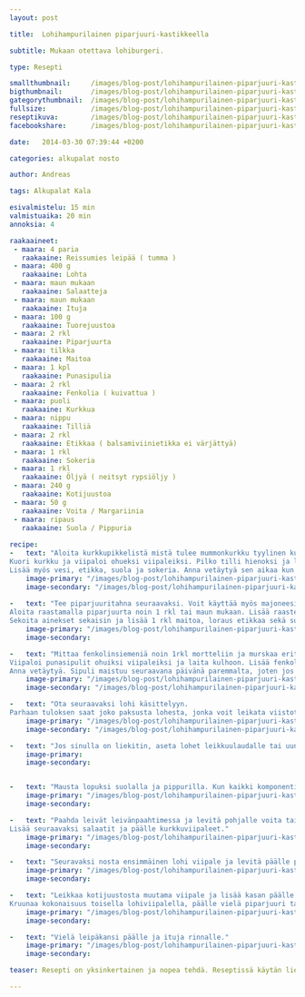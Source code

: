```yaml
---
layout: post

title:	Lohihampurilainen piparjuuri-kastikkeella

subtitle: Mukaan otettava lohiburgeri.

type: Resepti

smallthumbnail: 	/images/blog-post/lohihampurilainen-piparjuuri-kastikkeella/lohihampurilainen-piparjuuri-kastikkeella-150.jpg
bigthumbnail:		/images/blog-post/lohihampurilainen-piparjuuri-kastikkeella/lohihampurilainen-piparjuuri-kastikkeella-700.jpg
gategorythumbnail: 	/images/blog-post/lohihampurilainen-piparjuuri-kastikkeella/lohihampurilainen-piparjuuri-kastikkeella-450.jpg
fullsize: 			/images/blog-post/lohihampurilainen-piparjuuri-kastikkeella/lohihampurilainen-piparjuuri-kastikkeella-fullsize.jpg
reseptikuva:		/images/blog-post/lohihampurilainen-piparjuuri-kastikkeella/lohihampurilainen-piparjuuri-kastikkeella-blogpost-2.jpg
facebookshare:		/images/blog-post/lohihampurilainen-piparjuuri-kastikkeella/lohihampurilainen-piparjuuri-kastikkeella-fullsize.jpg

date:	2014-03-30 07:39:44 +0200

categories: alkupalat nosto

author: Andreas

tags: Alkupalat Kala

esivalmistelu: 15 min
valmistuaika: 20 min
annoksia: 4

raakaaineet:
 - maara: 4 paria	
   raakaaine: Reissumies leipää ( tumma )
 - maara: 400 g	
   raakaaine: Lohta
 - maara: maun mukaan	
   raakaaine: Salaatteja
 - maara: maun mukaan	
   raakaaine: Ituja
 - maara: 100 g	
   raakaaine: Tuorejuustoa
 - maara: 2 rkl	
   raakaaine: Piparjuurta
 - maara: tilkka	
   raakaaine: Maitoa
 - maara: 1 kpl	
   raakaaine: Punasipulia
 - maara: 2 rkl	
   raakaaine: Fenkolia ( kuivattua )
 - maara: puoli	
   raakaaine: Kurkkua
 - maara: nippu	
   raakaaine: Tilliä
 - maara: 2 rkl	
   raakaaine: Etikkaa ( balsamiviinietikka ei värjättyä)
 - maara: 1 rkl	
   raakaaine: Sokeria
 - maara: 1 rkl	
   raakaaine: Öljyä ( neitsyt rypsiöljy )
 - maara: 240 g	
   raakaaine: Kotijuustoa
 - maara: 50 g	
   raakaaine: Voita / Margariinia
 - maara: ripaus	
   raakaaine: Suola / Pippuria
 
recipe:   
-   text: "Aloita kurkkupikkelistä mistä tulee mummonkurkku tyylinen kurkkusalaatti.
Kuori kurkku ja viipaloi ohueksi viipaleiksi. Pilko tilli hienoksi ja lisää kurkkuviipaleiden sekaan.
Lisää myös vesi, etikka, suola ja sokeria. Anna vetäytyä sen aikaa kun saat muut ainekset tehtyä."
    image-primary: "/images/blog-post/lohihampurilainen-piparjuuri-kastikkeella/lohihampurilainen-piparjuuri-kastikkeella-blogpost-3.jpg"
    image-secondary: "/images/blog-post/lohihampurilainen-piparjuuri-kastikkeella/lohihampurilainen-piparjuuri-kastikkeella-blogpost-4.jpg"
    
-   text: "Tee piparjuuritahna seuraavaksi. Voit käyttää myös majoneesia korvaamaan tuorejuuston.
Aloita raastamalla piparjuurta noin 1 rkl tai maun mukaan. Lisää raastesekoitus astiaan. Lisää joukoon 2 rkl maustamatonta tuorejuustoa.
Sekoita ainekset sekaisin ja lisää 1 rkl maitoa, loraus etikkaa sekä suolaa ja pippuria. Anna vetäytyä."
    image-primary: "/images/blog-post/lohihampurilainen-piparjuuri-kastikkeella/lohihampurilainen-piparjuuri-kastikkeella-blogpost-5.jpg"
    image-secondary:  

-   text: "Mittaa fenkolinsiemeniä noin 1rkl mortteliin ja murskaa erittäin hienoksi.
Viipaloi punasipulit ohuiksi viipaleiksi ja laita kulhoon. Lisää fenkoli jauhe sipulien joukoon ja kaada päälle rypsiöljyä, etikkaa ja mausta suolalla.
Anna vetäytyä. Sipuli maistuu seuraavana päivänä paremmalta, joten jos mahdollista, tee se jo edellisenä päivänä."
    image-primary: "/images/blog-post/lohihampurilainen-piparjuuri-kastikkeella/lohihampurilainen-piparjuuri-kastikkeella-blogpost-9.jpg"
    image-secondary: "/images/blog-post/lohihampurilainen-piparjuuri-kastikkeella/lohihampurilainen-piparjuuri-kastikkeella-blogpost-6.jpg"

-   text: "Ota seuraavaksi lohi käsittelyyn.
Parhaan tuloksen saat joko paksusta lohesta, jonka voit leikata viistottain halki tai sitten ohuesta fileestä."
    image-primary: "/images/blog-post/lohihampurilainen-piparjuuri-kastikkeella/lohihampurilainen-piparjuuri-kastikkeella-blogpost-7.jpg"
    image-secondary: "/images/blog-post/lohihampurilainen-piparjuuri-kastikkeella/lohihampurilainen-piparjuuri-kastikkeella-blogpost-8.jpg"

-   text: "Jos sinulla on liekitin, aseta lohet leikkuulaudalle tai uunipellille. Aloita liekittäminen. Paahda lohta niin kauan, että se on saannut hyvän värin ja valkuaisnesteet tulevat pintaan. Tai vaihtoehtoisesti paista lohia pannulla tai uunissa haluttuun kypsyyteen."
    image-primary: 
    image-secondary: 


-   text: "Mausta lopuksi suolalla ja pippurilla. Kun kaikki komponentit ovat valmiina, aloita hampurilaisen kokoamisen."
    image-primary: "/images/blog-post/lohihampurilainen-piparjuuri-kastikkeella/lohihampurilainen-piparjuuri-kastikkeella-blogpost-10.jpg"
    image-secondary: 

-   text: "Paahda leivät leivänpaahtimessa ja levitä pohjalle voita tai margariinia.
Lisää seuraavaksi salaatit ja päälle kurkkuviipaleet."
    image-primary: "/images/blog-post/lohihampurilainen-piparjuuri-kastikkeella/lohihampurilainen-piparjuuri-kastikkeella-blogpost-11.jpg"
    image-secondary: 

-   text: "Seuravaksi nosta ensimmäinen lohi viipale ja levitä päälle piparjuuritahna."
    image-primary: "/images/blog-post/lohihampurilainen-piparjuuri-kastikkeella/lohihampurilainen-piparjuuri-kastikkeella-blogpost-12.jpg"
    image-secondary: 

-   text: "Leikkaa kotijuustosta muutama viipale ja lisää kasan päälle juusto ja ituja.
Kruunaa kokonaisuus toisella lohiviipalella, päälle vielä piparjuuri tahnaa ja kurkkupikkelsi viipaleita."
    image-primary: "/images/blog-post/lohihampurilainen-piparjuuri-kastikkeella/lohihampurilainen-piparjuuri-kastikkeella-blogpost-15.jpg"
    image-secondary: 

-   text: "Vielä leipäkansi päälle ja ituja rinnalle."
    image-primary: "/images/blog-post/lohihampurilainen-piparjuuri-kastikkeella/lohihampurilainen-piparjuuri-kastikkeella-blogpost-17.jpg"
    image-secondary: 

teaser: Resepti on yksinkertainen ja nopea tehdä. Reseptissä käytän liekittäjää, joka on kätevä tapa kypsentää tai antaa raaka-aineelle väriä. Voit käyttää myös uunia tai paistinpannua lohen kypsentämiseen. Lohta lukuun ottamatta hampurilaisen muut komponentit, eli piparjuuritahna, kurkkupikkelsi ja sipulit olisi hyvä tehdä edellisenä päivänä, jotta maut ehtii tiivistyä. 

---
```

